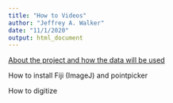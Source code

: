 ```yaml
---
title: "How to Videos"
author: "Jeffrey A. Walker"
date: "11/1/2020"
output: html_document
---
```


[About the project and how the data will be used](https://studio.youtube.com/video/u7Ly-PSoGmM/edit/basic)

How to install Fiji (ImageJ) and pointpicker

How to digitize 


